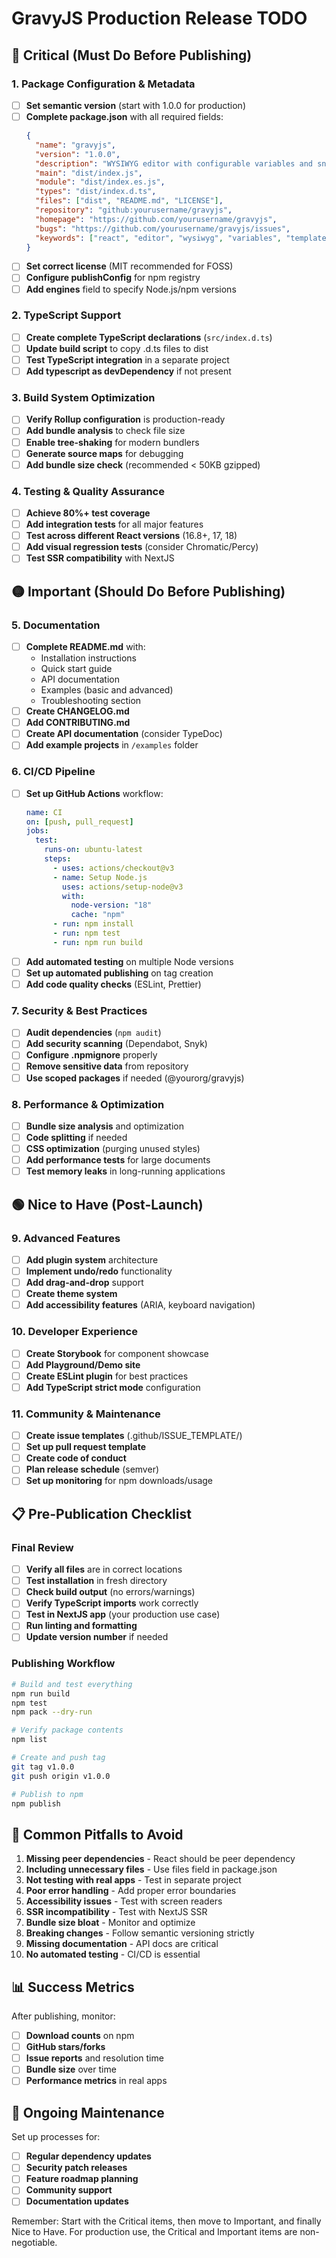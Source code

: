 # GravyJS Production Release TODO

## 🔴 Critical (Must Do Before Publishing)

### 1. Package Configuration & Metadata

- [ ] **Set semantic version** (start with 1.0.0 for production)
- [ ] **Complete package.json** with all required fields:
  ```json
  {
    "name": "gravyjs",
    "version": "1.0.0",
    "description": "WYSIWYG editor with configurable variables and snippets",
    "main": "dist/index.js",
    "module": "dist/index.es.js",
    "types": "dist/index.d.ts",
    "files": ["dist", "README.md", "LICENSE"],
    "repository": "github:yourusername/gravyjs",
    "homepage": "https://github.com/yourusername/gravyjs",
    "bugs": "https://github.com/yourusername/gravyjs/issues",
    "keywords": ["react", "editor", "wysiwyg", "variables", "templates"]
  }
  ```
- [ ] **Set correct license** (MIT recommended for FOSS)
- [ ] **Configure publishConfig** for npm registry
- [ ] **Add engines** field to specify Node.js/npm versions

### 2. TypeScript Support

- [ ] **Create complete TypeScript declarations** (`src/index.d.ts`)
- [ ] **Update build script** to copy .d.ts files to dist
- [ ] **Test TypeScript integration** in a separate project
- [ ] **Add typescript as devDependency** if not present

### 3. Build System Optimization

- [ ] **Verify Rollup configuration** is production-ready
- [ ] **Add bundle analysis** to check file size
- [ ] **Enable tree-shaking** for modern bundlers
- [ ] **Generate source maps** for debugging
- [ ] **Add bundle size check** (recommended < 50KB gzipped)

### 4. Testing & Quality Assurance

- [ ] **Achieve 80%+ test coverage**
- [ ] **Add integration tests** for all major features
- [ ] **Test across different React versions** (16.8+, 17, 18)
- [ ] **Add visual regression tests** (consider Chromatic/Percy)
- [ ] **Test SSR compatibility** with NextJS

## 🟡 Important (Should Do Before Publishing)

### 5. Documentation

- [ ] **Complete README.md** with:
  - Installation instructions
  - Quick start guide
  - API documentation
  - Examples (basic and advanced)
  - Troubleshooting section
- [ ] **Create CHANGELOG.md**
- [ ] **Add CONTRIBUTING.md**
- [ ] **Create API documentation** (consider TypeDoc)
- [ ] **Add example projects** in `/examples` folder

### 6. CI/CD Pipeline

- [ ] **Set up GitHub Actions** workflow:
  ```yaml
  name: CI
  on: [push, pull_request]
  jobs:
    test:
      runs-on: ubuntu-latest
      steps:
        - uses: actions/checkout@v3
        - name: Setup Node.js
          uses: actions/setup-node@v3
          with:
            node-version: "18"
            cache: "npm"
        - run: npm install
        - run: npm test
        - run: npm run build
  ```
- [ ] **Add automated testing** on multiple Node versions
- [ ] **Set up automated publishing** on tag creation
- [ ] **Add code quality checks** (ESLint, Prettier)

### 7. Security & Best Practices

- [ ] **Audit dependencies** (`npm audit`)
- [ ] **Add security scanning** (Dependabot, Snyk)
- [ ] **Configure .npmignore** properly
- [ ] **Remove sensitive data** from repository
- [ ] **Use scoped packages** if needed (@yourorg/gravyjs)

### 8. Performance & Optimization

- [ ] **Bundle size analysis** and optimization
- [ ] **Code splitting** if needed
- [ ] **CSS optimization** (purging unused styles)
- [ ] **Add performance tests** for large documents
- [ ] **Test memory leaks** in long-running applications

## 🟢 Nice to Have (Post-Launch)

### 9. Advanced Features

- [ ] **Add plugin system** architecture
- [ ] **Implement undo/redo** functionality
- [ ] **Add drag-and-drop** support
- [ ] **Create theme system**
- [ ] **Add accessibility features** (ARIA, keyboard navigation)

### 10. Developer Experience

- [ ] **Create Storybook** for component showcase
- [ ] **Add Playground/Demo site**
- [ ] **Create ESLint plugin** for best practices
- [ ] **Add TypeScript strict mode** configuration

### 11. Community & Maintenance

- [ ] **Create issue templates** (.github/ISSUE_TEMPLATE/)
- [ ] **Set up pull request template**
- [ ] **Create code of conduct**
- [ ] **Plan release schedule** (semver)
- [ ] **Set up monitoring** for npm downloads/usage

## 📋 Pre-Publication Checklist

### Final Review

- [ ] **Verify all files** are in correct locations
- [ ] **Test installation** in fresh directory
- [ ] **Check build output** (no errors/warnings)
- [ ] **Verify TypeScript imports** work correctly
- [ ] **Test in NextJS app** (your production use case)
- [ ] **Run linting and formatting**
- [ ] **Update version number** if needed

### Publishing Workflow

```bash
# Build and test everything
npm run build
npm test
npm pack --dry-run

# Verify package contents
npm list

# Create and push tag
git tag v1.0.0
git push origin v1.0.0

# Publish to npm
npm publish
```

## 🚨 Common Pitfalls to Avoid

1. **Missing peer dependencies** - React should be peer dependency
2. **Including unnecessary files** - Use files field in package.json
3. **Not testing with real apps** - Test in separate project
4. **Poor error handling** - Add proper error boundaries
5. **Accessibility issues** - Test with screen readers
6. **SSR incompatibility** - Test with NextJS SSR
7. **Bundle size bloat** - Monitor and optimize
8. **Breaking changes** - Follow semantic versioning strictly
9. **Missing documentation** - API docs are critical
10. **No automated testing** - CI/CD is essential

## 📊 Success Metrics

After publishing, monitor:

- [ ] **Download counts** on npm
- [ ] **GitHub stars/forks**
- [ ] **Issue reports** and resolution time
- [ ] **Bundle size** over time
- [ ] **Performance metrics** in real apps

## 🔄 Ongoing Maintenance

Set up processes for:

- [ ] **Regular dependency updates**
- [ ] **Security patch releases**
- [ ] **Feature roadmap planning**
- [ ] **Community support**
- [ ] **Documentation updates**

Remember: Start with the Critical items, then move to Important, and finally Nice to Have. For production use, the Critical and Important items are non-negotiable.
